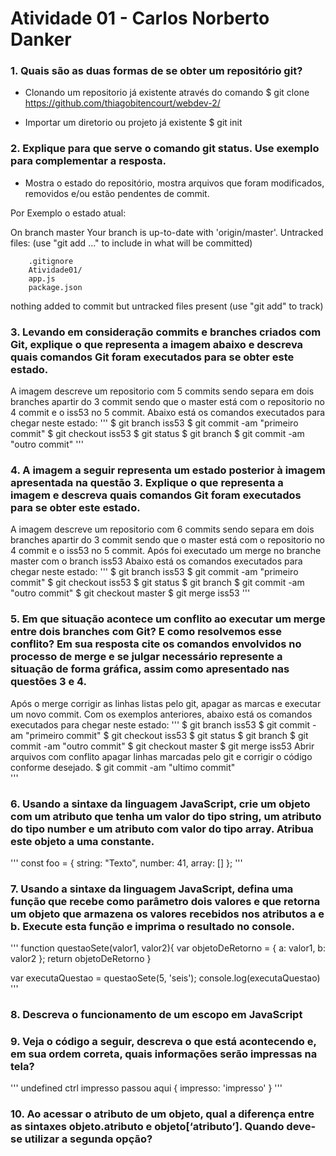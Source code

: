 # Atividade 01 - Carlos Norberto Danker

### 1. Quais são as duas formas de se obter um repositório git?
- Clonando um repositorio já existente através do comando $ git clone https://github.com/thiagobitencourt/webdev-2/

- Importar um diretorio ou projeto já existente $ git init

### 2. Explique para que serve o comando git status. Use exemplo para complementar a resposta.

- Mostra o estado do repositório, mostra arquivos que foram modificados, removidos e/ou estão pendentes de commit.

Por Exemplo o estado atual:

On branch master
Your branch is up-to-date with 'origin/master'.
Untracked files:
  (use "git add <file>..." to include in what will be committed)

        .gitignore
        Atividade01/
        app.js
        package.json

nothing added to commit but untracked files present (use "git add" to track)

### 3. Levando em consideração commits e branches criados com Git, explique o que representa a imagem abaixo e descreva quais comandos Git foram executados para se obter este estado.

A imagem descreve  um repositorio com 5 commits sendo separa em dois branches apartir do 3 commit sendo que o master está com o repositorio no 4 commit e o iss53 no 5 commit.
Abaixo está os comandos executados para chegar neste estado:
'''
$ git branch iss53
$ git commit -am "primeiro commit"
$ git checkout iss53
$ git status
$ git branch
$ git commit -am "outro commit"
'''

### 4. A imagem a seguir representa um estado posterior à imagem apresentada na questão 3. Explique o que representa a imagem e descreva quais comandos Git foram executados para se obter este estado.

A imagem descreve  um repositorio com 6 commits sendo separa em dois branches apartir do 3 commit sendo que o master está com o repositorio no 4 commit e o iss53 no 5 commit. Após foi executado um merge no branche master com o branch iss53
Abaixo está os comandos executados para chegar neste estado:
'''
$ git branch iss53
$ git commit -am "primeiro commit"
$ git checkout iss53
$ git status
$ git branch
$ git commit -am "outro commit"
$ git checkout master
$ git merge iss53
'''
### 5. Em que situação acontece um conflito ao executar um merge entre dois branches com Git? E como resolvemos esse conflito? Em sua resposta cite os comandos envolvidos no processo de merge e se julgar necessário represente a situação de forma gráfica, assim como apresentado nas questões 3 e 4.
Após o merge corrigir as linhas listas pelo git, apagar as marcas e executar um novo commit.
Com os exemplos anteriores, abaixo está os comandos executados para chegar neste estado:
'''
$ git branch iss53
$ git commit -am "primeiro commit"
$ git checkout iss53
$ git status
$ git branch
$ git commit -am "outro commit"
$ git checkout master
$ git merge iss53
Abrir arquivos com conflito apagar linhas marcadas pelo git e corrigir o código conforme desejado.
$ git commit -am "ultimo commit"  
'''
### 6. Usando a sintaxe da linguagem JavaScript, crie um objeto com um atributo que tenha um valor do tipo string, um atributo do tipo number e um atributo com valor do tipo array. Atribua este objeto a uma constante.

'''
const foo = {
  string: "Texto",
  number: 41,
  array: []
};
'''

### 7. Usando a sintaxe da linguagem JavaScript, defina uma função que recebe como parâmetro dois valores e que retorna um objeto que armazena os valores recebidos nos atributos a e b. Execute esta função e imprima o resultado no console.

'''
function questaoSete(valor1, valor2){
  var objetoDeRetorno = {
    a: valor1,
    b: valor2
  };
  return objetoDeRetorno
}

var executaQuestao = questaoSete(5, 'seis');
console.log(executaQuestao)
'''
### 8. Descreva o funcionamento de um escopo em JavaScript


### 9. Veja o código a seguir, descreva o que está acontecendo e, em sua ordem correta, quais informações serão impressas na tela?

'''
undefined
ctrl
impresso
passou aqui
{ impresso: 'impresso' }
'''

### 10. Ao acessar o atributo de um objeto, qual a diferença entre as sintaxes objeto.atributo e objeto[‘atributo’]. Quando deve-se utilizar a segunda opção?
